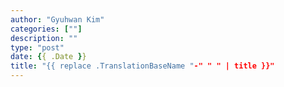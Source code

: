 ```yaml
---
author: "Gyuhwan Kim"
categories: [""]
description: ""
type: "post"
date: {{ .Date }}
title: "{{ replace .TranslationBaseName "-" " " | title }}"
---
```

